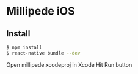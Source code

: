 # Millipede iOS

## Install

```sh
$ npm install
$ react-native bundle --dev
```

Open millipede.xcodeproj in Xcode
Hit Run button

